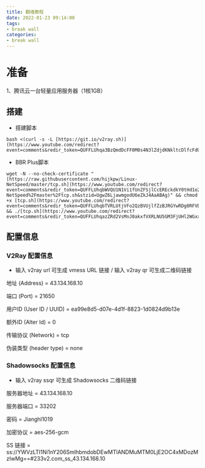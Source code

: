 ```yaml
---
title: 翻墙教程
date: 2022-01-23 09:14:00
tags:
- break wall
categories:
- break wall
---
```


# 准备

1、腾讯云一台轻量应用服务器（1核1GB）



## 搭建

- 搭建脚本
```
bash <(curl -s -L [https://git.io/v2ray.sh)](https://www.youtube.com/redirect?event=comments&redir_token=QUFFLUhqa3BzQmdDcFF0M0s4N3lZdjdKNkltcDlfcFdUUXxBQ3Jtc0tudXdJSnpTb1g3dFM3eEhzV2ROT0ZSWkpfMTJJSndFWUlPQk14ZGI5RlVFZ0Z6cHRyd1RjbTdfYmVzZEJPczU5TElyR0hZTkRFS3F6bVdvemFNWXdnc1dSblhxdlQ0eHl2TmNmOU1CU3hrTzFVaFdURQ&q=https%3A%2F%2Fgit.io%2Fv2ray.sh)&stzid=UgwZ6LjawmgodU6eZkJ4AaABAg)
```
- BBR Plus脚本

```
wget -N --no-check-certificate "[https://raw.githubusercontent.com/hijkpw/Linux-NetSpeed/master/tcp.sh](https://www.youtube.com/redirect?event=comments&redir_token=QUFFLUhqbWVQU1N1Vi1fUnZFSjlCcEREckdkY0tHd1o2QXxBQ3Jtc0tuZEt4aTlhVGIwcTJWOXBvdlFhWWV3VG5Lc2RkNFNQNFNycnh2TlFXR0o4RUpzbVNaeWNWU2ZaQ0pqLTJ5RGlQYkJhcnpYaHFuVS1rekhXblZPSkRYMU5FUWVqSDdxeUhfM0pVa19hQUVVd3EzZHR3aw&q=https%3A%2F%2Fraw.githubusercontent.com%2Fhijkpw%2FLinux-NetSpeed%2Fmaster%2Ftcp.sh&stzid=UgwZ6LjawmgodU6eZkJ4AaABAg)" && chmod +x [tcp.sh](https://www.youtube.com/redirect?event=comments&redir_token=QUFFLUhqbTVRLUtjVFo2QzBVUjlfZzBJRGYwRDg0RFVDUXxBQ3Jtc0tuU3BEV0FleXNiUU5pbjN6NUxSNmpWLTNZY2k5SjhTeGdRRlJtRFhJTWd0eUZuRHp4QnJaMURHd1FJRUlOeXVvZ1ZPTWdjN1puOEpkVDI0eGpMZWcxdXhRWnE2YXhZMDlRZ0dubDdOaEZIRnUtSkVNTQ&q=http%3A%2F%2Ftcp.sh%2F&stzid=UgwZ6LjawmgodU6eZkJ4AaABAg) && ./[tcp.sh](https://www.youtube.com/redirect?event=comments&redir_token=QUFFLUhqazZRd2VsMnJ0akxfVXRLNU5GM3FjUHl2WGxxQXxBQ3Jtc0tuMUhBTDRjeWRzNlBrZlJQQ3E2N0pMNkNYMnNBVndMU1RSSTk4M1RMZU5OeVVISnZDYUpLaHE5c0JBNFJUMVZnY3R1WUhSVzZrbzlUSU5BZi1nX1Vld3dzYnV5d1I3YU1qdlZpTHdFZ191Rng2Q1lsTQ&q=http%3A%2F%2Ftcp.sh%2F&stzid=UgwZ6LjawmgodU6eZkJ4AaABAg)
```



## 配置信息

### V2Ray 配置信息

- 输入 v2ray url 可生成 vmess URL 链接 / 输入 v2ray qr 可生成二维码链接

 地址 (Address) = 43.134.168.10

 端口 (Port) = 21650

 用户ID (User ID / UUID) = ea99e8d5-d07e-4d1f-8823-1d0824d9b13e

 额外ID (Alter Id) = 0

 传输协议 (Network) = tcp

 伪装类型 (header type) = none



### Shadowsocks 配置信息

- 输入 v2ray ssqr 可生成 Shadowsocks 二维码链接

 服务器地址 = 43.134.168.10

 服务器端口 = 33202

 密码 = Jianghl1019

 加密协议 = aes-256-gcm

 SS 链接 = ss://YWVzLTI1Ni1nY206SmlhbmdobDEwMTlANDMuMTM0LjE2OC4xMDozMzIwMg==#233v2.com_ss_43.134.168.10
